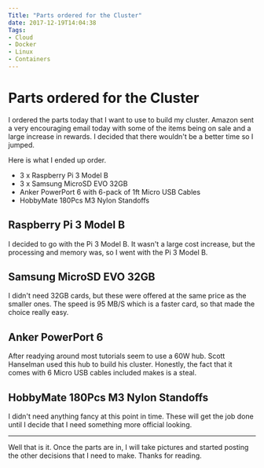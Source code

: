 ```yaml
---
Title: "Parts ordered for the Cluster"
date: 2017-12-19T14:04:38
Tags:
- Cloud
- Docker 
- Linux
- Containers 
---
```

# Parts ordered for the Cluster

I ordered the parts today that I want to use to build my cluster. Amazon sent a very encouraging email today with some of the items being on sale and a large increase in rewards. I decided that there wouldn't be a better time so I jumped.

Here is what I ended up order.

* 3 x Raspberry Pi 3 Model B
* 3 x Samsung MicroSD EVO 32GB
* Anker PowerPort 6 with 6-pack of 1ft Micro USB Cables
* HobbyMate 180Pcs M3 Nylon Standoffs

## Raspberry Pi 3 Model B

I decided to go with the Pi 3 Model B. It wasn't a large cost increase, but the processing and memory was, so I went with the Pi 3 Model B.

## Samsung MicroSD EVO 32GB

I didn't need 32GB cards, but these were offered at the same price as the smaller ones. The speed is 95 MB/S which is a faster card, so that made the choice really easy.

## Anker PowerPort 6

After readying around most tutorials seem to use a 60W hub.  Scott Hanselman used this hub to build his cluster. Honestly, the fact that it comes with 6 Micro USB cables included makes is a steal.

## HobbyMate 180Pcs M3 Nylon Standoffs

I didn't need anything fancy at this point in time. These will get the job done until I decide that I need something more official looking.

<hr>

Well that is it. Once the parts are in, I will take pictures and started posting the other decisions that I need to make. Thanks for reading.
